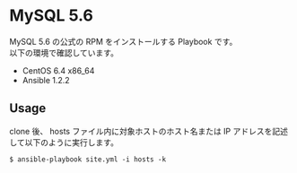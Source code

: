 # MySQL 5.6

MySQL 5.6 の公式の RPM をインストールする Playbook です。  
以下の環境で確認しています。

* CentOS 6.4 x86_64
* Ansible 1.2.2

## Usage

clone 後、 hosts ファイル内に対象ホストのホスト名または IP アドレスを記述して以下のように実行します。

    $ ansible-playbook site.yml -i hosts -k


